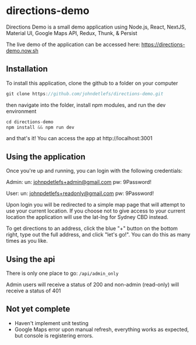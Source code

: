# directions-demo

Directions Demo is a small demo application using Node.js, React, NextJS, Material UI, Google Maps API, Redux, Thunk, & Persist

The live demo of the application can be accessed here: https://directions-demo.now.sh

## Installation

To install this application, clone the github to a folder on your computer

```javascript
git clone https://github.com/johndetlefs/directions-demo.git
```

then navigate into the folder, install npm modules, and run the dev environment

```javascript
cd directions-demo
npm install && npm run dev
```

and that's it! You can access the app at http://localhost:3001

## Using the application

Once you're up and running, you can login with the following credentials:

Admin:
un: johnpdetlefs+admin@gmail.com
pw: 9Password!

User:
un: johnpdetlefs+readonly@gmail.com
pw: 9Password!

Upon login you will be redirected to a simple map page that will attempt to use your current location. If you choose not to give access to your current location the application will use the lat-lng for Sydney CBD instead.

To get directions to an address, click the blue "+" button on the bottom right, type out the full address, and click "let's go!". You can do this as many times as you like.

## Using the api

There is only one place to go: `/api/admin_only`

Admin users will receive a status of 200 and non-admin (read-only) will receive a status of 401

## Not yet complete

- Haven't implement unit testing
- Google Maps error upon manual refresh, everything works as expected, but console is registering errors.
